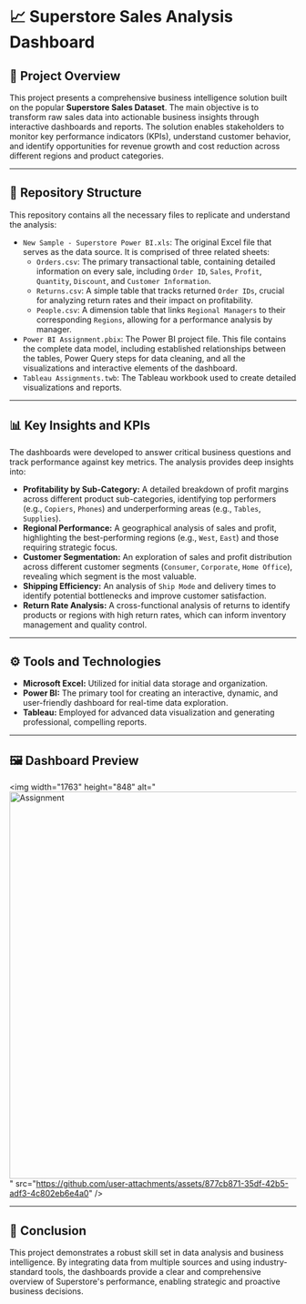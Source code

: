 # 📈 Superstore Sales Analysis Dashboard

## 📝 Project Overview
This project presents a comprehensive business intelligence solution built on the popular **Superstore Sales Dataset**. The main objective is to transform raw sales data into actionable business insights through interactive dashboards and reports. The solution enables stakeholders to monitor key performance indicators (KPIs), understand customer behavior, and identify opportunities for revenue growth and cost reduction across different regions and product categories.

---

## 📂 Repository Structure
This repository contains all the necessary files to replicate and understand the analysis:

* `New Sample - Superstore Power BI.xls`: The original Excel file that serves as the data source. It is comprised of three related sheets:
    * `Orders.csv`: The primary transactional table, containing detailed information on every sale, including `Order ID`, `Sales`, `Profit`, `Quantity`, `Discount`, and `Customer Information`.
    * `Returns.csv`: A simple table that tracks returned `Order IDs`, crucial for analyzing return rates and their impact on profitability.
    * `People.csv`: A dimension table that links `Regional Managers` to their corresponding `Regions`, allowing for a performance analysis by manager.
* `Power BI Assignment.pbix`: The Power BI project file. This file contains the complete data model, including established relationships between the tables, Power Query steps for data cleaning, and all the visualizations and interactive elements of the dashboard.
* `Tableau Assignments.twb`: The Tableau workbook used to create detailed visualizations and reports.

---

## 📊 Key Insights and KPIs
The dashboards were developed to answer critical business questions and track performance against key metrics. The analysis provides deep insights into:

* **Profitability by Sub-Category:** A detailed breakdown of profit margins across different product sub-categories, identifying top performers (e.g., `Copiers`, `Phones`) and underperforming areas (e.g., `Tables`, `Supplies`).
* **Regional Performance:** A geographical analysis of sales and profit, highlighting the best-performing regions (e.g., `West`, `East`) and those requiring strategic focus.
* **Customer Segmentation:** An exploration of sales and profit distribution across different customer segments (`Consumer`, `Corporate`, `Home Office`), revealing which segment is the most valuable.
* **Shipping Efficiency:** An analysis of `Ship Mode` and delivery times to identify potential bottlenecks and improve customer satisfaction.
* **Return Rate Analysis:** A cross-functional analysis of returns to identify products or regions with high return rates, which can inform inventory management and quality control.

---

## ⚙️ Tools and Technologies
* **Microsoft Excel:** Utilized for initial data storage and organization.
* **Power BI:** The primary tool for creating an interactive, dynamic, and user-friendly dashboard for real-time data exploration.
* **Tableau:** Employed for advanced data visualization and generating professional, compelling reports.

---
## 🖼️ Dashboard Preview

<img width="1763" height="848" alt="<img width="1215" height="680" alt="Assignment" src="https://github.com/user-attachments/assets/d5ef341c-3d5e-4b98-9ca9-8c9c11709f78" />
" src="https://github.com/user-attachments/assets/877cb871-35df-42b5-adf3-4c802eb6e4a0" />

---

## 📌 Conclusion
This project demonstrates a robust skill set in data analysis and business intelligence. By integrating data from multiple sources and using industry-standard tools, the dashboards provide a clear and comprehensive overview of Superstore's performance, enabling strategic and proactive business decisions.
